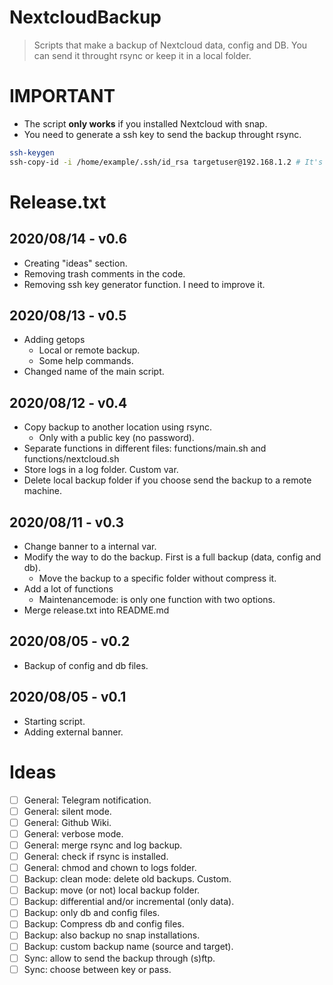 # NextcloudBackup
> Scripts that make a backup of Nextcloud data, config and DB. You can send it throught rsync or keep it in a local folder.

# IMPORTANT
- The script **only works** if you installed Nextcloud with snap.
- You need to generate a ssh key to send the backup throught rsync.
```bash
ssh-keygen
ssh-copy-id -i /home/example/.ssh/id_rsa targetuser@192.168.1.2 # It's an example.
```

# Release.txt

## 2020/08/14 - v0.6
- Creating "ideas" section.
- Removing trash comments in the code.
- Removing ssh key generator function. I need to improve it.

## 2020/08/13 - v0.5
- Adding getops
    - Local or remote backup.
    - Some help commands.
- Changed name of the main script.

## 2020/08/12 - v0.4
- Copy backup to another location using rsync.
    - Only with a public key (no password).
- Separate functions in different files: functions/main.sh and functions/nextcloud.sh
- Store logs in a log folder. Custom var.
- Delete local backup folder if you choose send the backup to a remote machine.

## 2020/08/11 - v0.3
- Change banner to a internal var.
- Modify the way to do the backup. First is a full backup (data, config and db).
    - Move the backup to a specific folder without compress it.
- Add a lot of functions
    - Maintenancemode: is only one function with two options.
- Merge release.txt into README.md

## 2020/08/05 - v0.2
- Backup of config and db files.

## 2020/08/05 - v0.1
- Starting script.
- Adding external banner.

# Ideas
- [ ] General: Telegram notification.
- [ ] General: silent mode.
- [ ] General: Github Wiki.
- [ ] General: verbose mode.
- [ ] General: merge rsync and log backup.
- [ ] General: check if rsync is installed.
- [ ] General: chmod and chown to logs folder.
- [ ] Backup: clean mode: delete old backups. Custom.
- [ ] Backup: move (or not) local backup folder.
- [ ] Backup: differential and/or incremental (only data).
- [ ] Backup: only db and config files.
- [ ] Backup: Compress db and config files.
- [ ] Backup: also backup no snap installations.
- [ ] Backup: custom backup name (source and target).
- [ ] Sync: allow to send the backup through (s)ftp.
- [ ] Sync: choose between key or pass.
